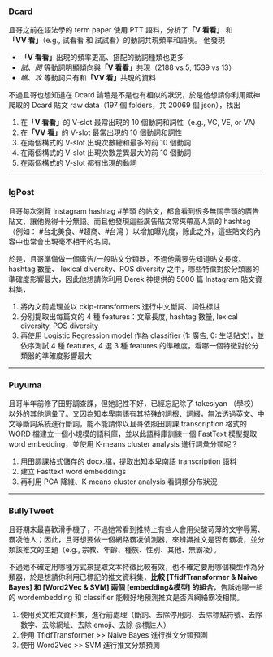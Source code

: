 ### Dcard

且哥之前在語法學的 term paper 使用 PTT 語料，分析了<strong>「V 看看」</strong> 和<strong>「VV 看」</strong>（e.g., 試看看 和 試試看）的動詞共現頻率和語境。
他發現

- <strong>「V 看看」</strong>出現的頻率更高、搭配的動詞種類也更多
- _試、問_ 等動詞明顯傾向與<strong>「V 看看」</strong>共現（2188 vs 5; 1539 vs 13）
- _瞧、攻_ 等動詞只有和<strong>「VV 看」</strong>共現的資料

不過且哥也想知道在 Dcard 論壇是不是也有相似的狀況，於是他想請你利用賦神爬取的 Dcard 貼文 raw data（197 個 folders，共 20069 個 json），找出

1. 在<strong>「V 看看」</strong>的 V-slot 最常出現的 10 個動詞和詞性（e.g., VC, VE, or VA)
2. 在<strong>「VV 看」</strong>的 V-slot 最常出現的 10 個動詞和詞性
3. 在兩個構式的 V-slot 出現次數總和最多的前 10 個動詞
4. 在兩個構式的 V-slot 出現次數差異最大的前 10 個動詞
5. 在兩個構式的 V-slot 都有出現的動詞

---

### IgPost

且哥每次瀏覽 Instagram hashtag #芋頭 的帖文，都會看到很多無關芋頭的廣告貼文，讓他覺得十分無語。而且他發現這些廣告貼文常夾帶高人氣的 hashtag（例如： #台北美食、#超商、#台灣 ）以增加曝光度，除此之外，這些貼文的內容中也常會出現毫不相干的名詞。

於是，且哥準備做一個廣告/一般貼文分類器，不過他需要先知道貼文長度、hashtag 數量、 lexical diversity、POS diversity 之中，哪些特徵對於分類器的準確度影響最大，因此他想請你利用 Derek 神提供的 5000 篇 Instagram 貼文資料集，

1. 將內文前處理並以 ckip-transformers 進行中文斷詞、詞性標註
2. 分別提取出每篇文的 4 種 features：文章長度, hashtag 數量, lexical diversity, POS diversity
3. 再使用 Logistic Regression model 作為 classifier (1: 廣告, 0: 生活貼文)，並依序測試 4 種 features, 4 選 3 種 features 的準確度，看哪一個特徵對於分類器的準確度影響最大

---

### Puyuma

且哥半年前修了田野調查課，但她記性不好，已經忘記除了 takesiyan （學校）以外的其他詞彙了。又因為知本卑南語有其特殊的詞根、詞綴，無法透過英文、中文等斷詞系統進行斷詞，能不能請你以且哥依照田調課 transcription 格式的 WORD 檔建立一個小規模的語料庫，並以此語料庫訓練一個 FastText 模型提取 word embedding，並使用 K-means cluster analysis 進行詞彙分類呢？

1. 用田調課格式儲存的 docx.檔，提取出知本卑南語 transcription 語料
2. 建立 Fasttext word embeddings
3. 再利用 PCA 降維、K-means cluster analysis 看詞類分布狀況

---

### BullyTweet

且哥期末最喜歡滑手機了，不過她常看到推特上有些人會用尖酸苛薄的文字辱罵、霸凌他人；因此，且哥想要做一個網路霸凌偵測器，來辨識推文是否有霸凌，並分類該推文的主題（e.g., 宗教、年齡、種族、性別、其他、無霸凌）。

不過她不確定用哪種方式來提取文本特徵比較有效，也不確定要用哪個模型作為分類器，於是想請你利用已標記的推文資料集，**比較 [TfidfTransformer & Naive Bayes] 和 [Word2Vec & SVM] 兩個 [embedding&模型] 的組合**，告訴她哪一組的 wordembedding 和 classifier 能較好地預測推文是否與網絡霸凌相關。

1. 使用英文推文資料集，進行前處理（斷詞、去除停用詞、去除標點符號、去除數字、去除網址、去除 emoji、去除 @標註人）
2. 使用 TfidfTransformer >> Naive Bayes 進行推文分類預測
3. 使用 Word2Vec >> SVM 進行推文分類預測
